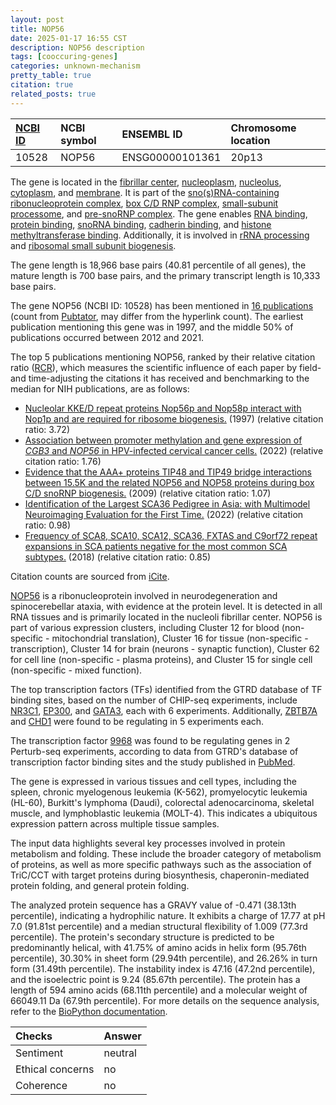 ```yaml
---
layout: post
title: NOP56
date: 2025-01-17 16:55 CST
description: NOP56 description
tags: [cooccuring-genes]
categories: unknown-mechanism
pretty_table: true
citation: true
related_posts: true
---
```




| [NCBI ID](https://www.ncbi.nlm.nih.gov/gene/10528) | NCBI symbol | ENSEMBL ID | Chromosome location |
| :-------- | :------- | :-------- | :------- |
| 10528  | NOP56 | ENSG00000101361 | 20p13 |



The gene is located in the [fibrillar center](https://amigo.geneontology.org/amigo/term/GO:0001650), [nucleoplasm](https://amigo.geneontology.org/amigo/term/GO:0005654), [nucleolus](https://amigo.geneontology.org/amigo/term/GO:0005730), [cytoplasm](https://amigo.geneontology.org/amigo/term/GO:0005737), and [membrane](https://amigo.geneontology.org/amigo/term/GO:0016020). It is part of the [sno(s)RNA-containing ribonucleoprotein complex](https://amigo.geneontology.org/amigo/term/GO:0005732), [box C/D RNP complex](https://amigo.geneontology.org/amigo/term/GO:0031428), [small-subunit processome](https://amigo.geneontology.org/amigo/term/GO:0032040), and [pre-snoRNP complex](https://amigo.geneontology.org/amigo/term/GO:0070761). The gene enables [RNA binding](https://amigo.geneontology.org/amigo/term/GO:0003723), [protein binding](https://amigo.geneontology.org/amigo/term/GO:0005515), [snoRNA binding](https://amigo.geneontology.org/amigo/term/GO:0030515), [cadherin binding](https://amigo.geneontology.org/amigo/term/GO:0045296), and [histone methyltransferase binding](https://amigo.geneontology.org/amigo/term/GO:1990226). Additionally, it is involved in [rRNA processing](https://amigo.geneontology.org/amigo/term/GO:0006364) and [ribosomal small subunit biogenesis](https://amigo.geneontology.org/amigo/term/GO:0042274).


The gene length is 18,966 base pairs (40.81 percentile of all genes), the mature length is 700 base pairs, and the primary transcript length is 10,333 base pairs.


The gene NOP56 (NCBI ID: 10528) has been mentioned in [16 publications](https://pubmed.ncbi.nlm.nih.gov/?term=%22NOP56%22) (count from [Pubtator](https://academic.oup.com/nar/article/47/W1/W587/5494727), may differ from the hyperlink count). The earliest publication mentioning this gene was in 1997, and the middle 50% of publications occurred between 2012 and 2021.


The top 5 publications mentioning NOP56, ranked by their relative citation ratio ([RCR](https://journals.plos.org/plosbiology/article?id=10.1371/journal.pbio.1002541)), which measures the scientific influence of each paper by field- and time-adjusting the citations it has received and benchmarking to the median for NIH publications, are as follows:

- [Nucleolar KKE/D repeat proteins Nop56p and Nop58p interact with Nop1p and are required for ribosome biogenesis.](https://pubmed.ncbi.nlm.nih.gov/9372940) (1997) (relative citation ratio: 3.72)
- [Association between promoter methylation and gene expression of <i>CGB3</i> and <i>NOP56</i> in HPV-infected cervical cancer cells.](https://pubmed.ncbi.nlm.nih.gov/34820124) (2022) (relative citation ratio: 1.76)
- [Evidence that the AAA+ proteins TIP48 and TIP49 bridge interactions between 15.5K and the related NOP56 and NOP58 proteins during box C/D snoRNP biogenesis.](https://pubmed.ncbi.nlm.nih.gov/19620283) (2009) (relative citation ratio: 1.07)
- [Identification of the Largest SCA36 Pedigree in Asia: with Multimodel Neuroimaging Evaluation for the First Time.](https://pubmed.ncbi.nlm.nih.gov/34264505) (2022) (relative citation ratio: 0.98)
- [Frequency of SCA8, SCA10, SCA12, SCA36, FXTAS and C9orf72 repeat expansions in SCA patients negative for the most common SCA subtypes.](https://pubmed.ncbi.nlm.nih.gov/29316893) (2018) (relative citation ratio: 0.85)

Citation counts are sourced from [iCite](https://icite.od.nih.gov).


[NOP56](https://www.proteinatlas.org/ENSG00000101361-NOP56) is a ribonucleoprotein involved in neurodegeneration and spinocerebellar ataxia, with evidence at the protein level. It is detected in all RNA tissues and is primarily located in the nucleoli fibrillar center. NOP56 is part of various expression clusters, including Cluster 12 for blood (non-specific - mitochondrial translation), Cluster 16 for tissue (non-specific - transcription), Cluster 14 for brain (neurons - synaptic function), Cluster 62 for cell line (non-specific - plasma proteins), and Cluster 15 for single cell (non-specific - mixed function).


The top transcription factors (TFs) identified from the GTRD database of TF binding sites, based on the number of CHIP-seq experiments, include [NR3C1](https://www.ncbi.nlm.nih.gov/gene/2908), [EP300](https://www.ncbi.nlm.nih.gov/gene/2033), and [GATA3](https://www.ncbi.nlm.nih.gov/gene/2625), each with 6 experiments. Additionally, [ZBTB7A](https://www.ncbi.nlm.nih.gov/gene/51341) and [CHD1](https://www.ncbi.nlm.nih.gov/gene/1105) were found to be regulating in 5 experiments each.


The transcription factor [9968](https://www.ncbi.nlm.nih.gov/gene/9968) was found to be regulating genes in 2 Perturb-seq experiments, according to data from GTRD's database of transcription factor binding sites and the study published in [PubMed](https://pubmed.ncbi.nlm.nih.gov/35688146/).




The gene is expressed in various tissues and cell types, including the spleen, chronic myelogenous leukemia (K-562), promyelocytic leukemia (HL-60), Burkitt's lymphoma (Daudi), colorectal adenocarcinoma, skeletal muscle, and lymphoblastic leukemia (MOLT-4). This indicates a ubiquitous expression pattern across multiple tissue samples.


The input data highlights several key processes involved in protein metabolism and folding. These include the broader category of metabolism of proteins, as well as more specific pathways such as the association of TriC/CCT with target proteins during biosynthesis, chaperonin-mediated protein folding, and general protein folding.



The analyzed protein sequence has a GRAVY value of -0.471 (38.13th percentile), indicating a hydrophilic nature. It exhibits a charge of 17.77 at pH 7.0 (91.81st percentile) and a median structural flexibility of 1.009 (77.3rd percentile). The protein's secondary structure is predicted to be predominantly helical, with 41.75% of amino acids in helix form (95.76th percentile), 30.30% in sheet form (29.94th percentile), and 26.26% in turn form (31.49th percentile). The instability index is 47.16 (47.2nd percentile), and the isoelectric point is 9.24 (85.67th percentile). The protein has a length of 594 amino acids (68.11th percentile) and a molecular weight of 66049.11 Da (67.9th percentile). For more details on the sequence analysis, refer to the [BioPython documentation](https://biopython.org/docs/1.75/api/Bio.SeqUtils.ProtParam.html).





| Checks    | Answer |
| :-------- | :------- |
| Sentiment  | neutral   |
| Ethical concerns | no     |
| Coherence    | no    |